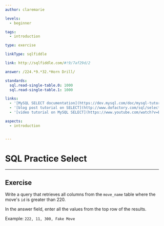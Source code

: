 ```yaml
---
author: claremarie

levels:
  - beginner

tags:
  - introduction

type: exercise

linkType: sqlfiddle

link: http://sqlfiddle.com/#!9/7af29d/2

answer: /224.*9.*32.*Horn Drill/

standards:
  sql.read-single-table.0: 1000
  sql.read-single-table.1: 1000

links:
  - '[MySQL SELECT documentation](https://dev.mysql.com/doc/mysql-tutorial-excerpt/5.6/en/selecting-rows.html){documentation}'
  - '[blog post tutorial on SELECT](http://www.dofactory.com/sql/select){website}'
  - '[video tutorial on MySQL SELECT](https://www.youtube.com/watch?v=BgK88mlgA6I){video}'

aspects:
  - introduction


---
```


# SQL Practice Select

---        
## Exercise

Write a query that retrieves all columns from the `move_name` table where the move's `id` is greater than 220.

In the answer field, enter all the values from the top row of the results.

Example: `222, 11, 300,	Fake Move`
 
 
